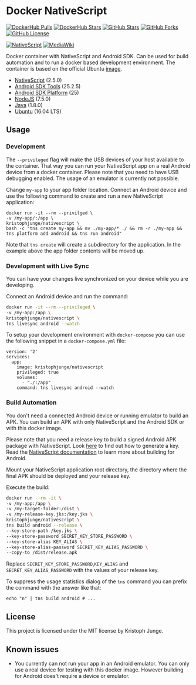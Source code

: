 # Docker NativeScript

[![DockerHub Pulls](https://img.shields.io/docker/pulls/kristophjunge/nativescript.svg)](https://hub.docker.com/r/kristophjunge/nativescript/) [![DockerHub Stars](https://img.shields.io/docker/stars/kristophjunge/nativescript.svg)](https://hub.docker.com/r/kristophjunge/nativescript/) [![GitHub Stars](https://img.shields.io/github/stars/kristophjunge/docker-nativescript.svg?label=github%20stars)](https://github.com/kristophjunge/docker-nativescript) [![GitHub Forks](https://img.shields.io/github/forks/kristophjunge/docker-nativescript.svg?label=github%20forks)](https://github.com/kristophjunge/docker-nativescript) [![GitHub License](https://img.shields.io/github/license/kristophjunge/docker-nativescript.svg)](https://github.com/kristophjunge/docker-nativescript)

[![NativeScript](https://raw.githubusercontent.com/kristophjunge/docker-nativescript/master/nativescript.png)](https://www.nativescript.org/) [![MediaWiki](https://raw.githubusercontent.com/kristophjunge/docker-nativescript/master/android.png)](https://developer.android.com/)

Docker container with NativeScript and Android SDK. Can be used for build automation and to run a docker based development environment. The container is based on the official Ubuntu [image](https://hub.docker.com/_/ubuntu/).

- [NativeScript](https://www.nativescript.org/) (2.5.0)
- [Android SDK Tools](https://developer.android.com/) (25.2.5)
- [Android SDK Platform](https://developer.android.com/) (25)
- [NodeJS](https://nodejs.org/) (7.5.0)
- [Java](https://www.java.com/) (1.8.0)
- [Ubuntu](https://www.ubuntu.com/) (16.04 LTS)


## Usage


### Development

The `--privileged` flag will make the USB devices of your host available to the container. That way you can run your NativeScript app on a real Android device from a docker container. Please note that you need to have USB debugging enabled. The usage of an emulator is currently not possible.

Change `my-app` to your app folder location. Connect an Android device and use the following command to create and run a new NativeScript application:

```
docker run -it --rm --privilged \
-v /my-app/:/app \
kristophjunge/nativescript \
bash -c "tns create my-app && mv ./my-app/* ./ && rm -r ./my-app && tns platform add android && tns run android"
```

Note that `tns create` will create a subdirectory for the application. In the example above the app folder contents will be moved up.


### Development with Live Sync

You can have your changes live synchronized on your device while you are developing.

Connect an Android device and run the command:

```bash
docker run -it --rm --privileged \
-v /my-app:/app \
kristophjunge/nativescript \
tns livesync android --watch
```

To setup your development environment with `docker-compose` you can use the following snippet in a
`docker-compose.yml` file:

```
version: '2'
services:
  app:
    image: kristophjunge/nativescript
    privileged: true
    volumes:
      - "./:/app"
    command: tns livesync android --watch
```


### Build Automation

You don't need a connected Android device or running emulator to build an APK. You can build an APK with only NativeScript and the Android SDK or with this docker image.

Please note that you need a release key to build a signed Android APK package with NativeScript. Look [here](https://developer.android.com/studio/publish/app-signing.html#signing-manually) to find out how to generate a key. Read the [NativeScript documentation](https://docs.nativescript.org/angular/publishing/publishing-android-apps) to learn more about building for Android.

Mount your NativeScript application root directory, the directory where the final APK should be deployed and your release key.

Execute the build:

```bash
docker run --rm -it \
-v /my-app:/app \
-v /my-target-folder:/dist \
-v /my-release-key.jks:/key.jks \
kristophjunge/nativescript \
tns build android --release \
--key-store-path /key.jks \
--key-store-password SECRET_KEY_STORE_PASSWORD \
--key-store-alias KEY_ALIAS \
--key-store-alias-password SECRET_KEY_ALIAS_PASSWORD \
--copy-to /dist/release.apk
```

Replace `SECRET_KEY_STORE_PASSWORD`,`KEY_ALIAS` and `SECRET_KEY_ALIAS_PASSWORD` with the values of your release key.

To suppress the usage statistics dialog of the `tns` command you can prefix the command with the answer like that:

```
echo "n" | tns build android # ...
```


## License

This project is licensed under the MIT license by Kristoph Junge.


## Known issues

- You currently can not run your app in an Android emulator. You can only use a real device for testing with this docker image. However building for Android does't require a device or emulator.
